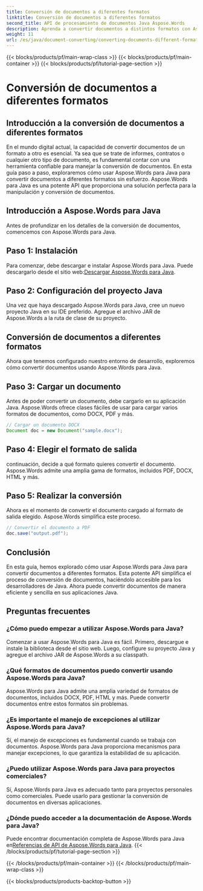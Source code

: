 ```yaml
---
title: Conversión de documentos a diferentes formatos
linktitle: Conversión de documentos a diferentes formatos
second_title: API de procesamiento de documentos Java Aspose.Words
description: Aprenda a convertir documentos a distintos formatos con Aspose.Words para Java. Guía paso a paso para una conversión eficiente de documentos.
weight: 11
url: /es/java/document-converting/converting-documents-different-formats/
---
```


{{< blocks/products/pf/main-wrap-class >}}
{{< blocks/products/pf/main-container >}}
{{< blocks/products/pf/tutorial-page-section >}}

# Conversión de documentos a diferentes formatos


## Introducción a la conversión de documentos a diferentes formatos

En el mundo digital actual, la capacidad de convertir documentos de un formato a otro es esencial. Ya sea que se trate de informes, contratos o cualquier otro tipo de documento, es fundamental contar con una herramienta confiable para manejar la conversión de documentos. En esta guía paso a paso, exploraremos cómo usar Aspose.Words para Java para convertir documentos a diferentes formatos sin esfuerzo. Aspose.Words para Java es una potente API que proporciona una solución perfecta para la manipulación y conversión de documentos.

## Introducción a Aspose.Words para Java

Antes de profundizar en los detalles de la conversión de documentos, comencemos con Aspose.Words para Java.

## Paso 1: Instalación

 Para comenzar, debe descargar e instalar Aspose.Words para Java. Puede descargarlo desde el sitio web:[Descargar Aspose.Words para Java](https://releases.aspose.com/words/java/).

## Paso 2: Configuración del proyecto Java

Una vez que haya descargado Aspose.Words para Java, cree un nuevo proyecto Java en su IDE preferido. Agregue el archivo JAR de Aspose.Words a la ruta de clase de su proyecto.

## Conversión de documentos a diferentes formatos

Ahora que tenemos configurado nuestro entorno de desarrollo, exploremos cómo convertir documentos usando Aspose.Words para Java.

## Paso 3: Cargar un documento

Antes de poder convertir un documento, debe cargarlo en su aplicación Java. Aspose.Words ofrece clases fáciles de usar para cargar varios formatos de documentos, como DOCX, PDF y más.

```java
// Cargar un documento DOCX
Document doc = new Document("sample.docx");
```

## Paso 4: Elegir el formato de salida

continuación, decide a qué formato quieres convertir el documento. Aspose.Words admite una amplia gama de formatos, incluidos PDF, DOCX, HTML y más.

## Paso 5: Realizar la conversión

Ahora es el momento de convertir el documento cargado al formato de salida elegido. Aspose.Words simplifica este proceso.

```java
// Convertir el documento a PDF
doc.save("output.pdf");
```

## Conclusión

En esta guía, hemos explorado cómo usar Aspose.Words para Java para convertir documentos a diferentes formatos. Esta potente API simplifica el proceso de conversión de documentos, haciéndolo accesible para los desarrolladores de Java. Ahora puede convertir documentos de manera eficiente y sencilla en sus aplicaciones Java.

## Preguntas frecuentes

### ¿Cómo puedo empezar a utilizar Aspose.Words para Java?

Comenzar a usar Aspose.Words para Java es fácil. Primero, descargue e instale la biblioteca desde el sitio web. Luego, configure su proyecto Java y agregue el archivo JAR de Aspose.Words a su classpath.

### ¿Qué formatos de documentos puedo convertir usando Aspose.Words para Java?

Aspose.Words para Java admite una amplia variedad de formatos de documentos, incluidos DOCX, PDF, HTML y más. Puede convertir documentos entre estos formatos sin problemas.

### ¿Es importante el manejo de excepciones al utilizar Aspose.Words para Java?

Sí, el manejo de excepciones es fundamental cuando se trabaja con documentos. Aspose.Words para Java proporciona mecanismos para manejar excepciones, lo que garantiza la estabilidad de su aplicación.

### ¿Puedo utilizar Aspose.Words para Java para proyectos comerciales?

Sí, Aspose.Words para Java es adecuado tanto para proyectos personales como comerciales. Puede usarlo para gestionar la conversión de documentos en diversas aplicaciones.

### ¿Dónde puedo acceder a la documentación de Aspose.Words para Java?

 Puede encontrar documentación completa de Aspose.Words para Java en[Referencias de API de Aspose.Words para Java](https://reference.aspose.com/words/java/).
{{< /blocks/products/pf/tutorial-page-section >}}

{{< /blocks/products/pf/main-container >}}
{{< /blocks/products/pf/main-wrap-class >}}

{{< blocks/products/products-backtop-button >}}

